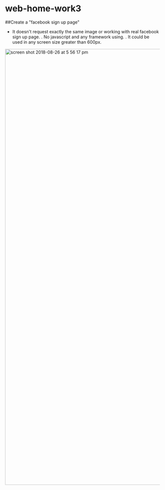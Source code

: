 # web-home-work3

##Create a "facebook sign up page"

*   It doesn't request exactly the same image or working with real facebook sign up page.
. No javascript and any framework using.
. It could be used in any screen size greater than 600px. 
 
<img width="1422" alt="screen shot 2018-08-26 at 5 56 17 pm" src="https://user-images.githubusercontent.com/12676014/44633443-68c93380-a959-11e8-8382-d29d180b4482.png">

